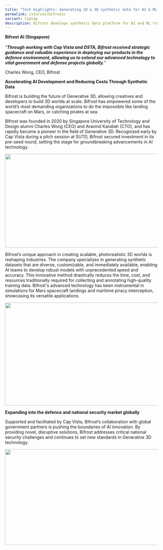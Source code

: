 ```yaml
---
title: "Tech Highlights: Generating 2D & 3D synthetic data for AI & ML training"
permalink: /stories/bifrost/
variant: tiptap
description: Bifrost develops synthetic data platform for AI and ML training
---
```

<p><strong>Bifrost AI&nbsp;(Singapore)</strong><br><br>“<strong><em>Through working with Cap Vista and DSTA, Bifrost received strategic guidance and valuable experience in deploying our products in the defence environment, allowing us to extend our advanced technology to vital government and defense projects globally.</em></strong>”</p><p>Charles Wong, CEO, Bifrost</p><p><strong>Accelerating AI Development and Reducing Costs Through Synthetic Data</strong></p><p>Bifrost is building the future of Generative 3D, allowing creatives and developers to build 3D worlds at scale. Bifrost has empowered some of the world’s most demanding organizations to do the impossible like landing spacecraft on Mars, or catching pirates at sea.</p><p>Bifrost was founded in 2020 by Singapore University of Technology and Design alumni Charles Wong (CEO) and Aravind Kandiah (CTO), and has rapidly become a pioneer in the field of Generative 3D. Recognized early by Cap Vista during a pitch session at SUTD, Bifrost secured investment in its pre-seed round, setting the stage for groundbreaking advancements in AI technology.</p><div class="isomer-image-wrapper"><img style="margin-left:0px;margin-top:0px;" height="308" width="624" src="https://lh7-us.googleusercontent.com/XVa2Un5ycP_uMDqW26qch0vyo7AdQDBWOVydoxH44PJUszNLfcvIq5pltnG3Kh7Anuw7Bg2N5Q39zQn-x9cT93wCVQEstbla5VvBov4kGuXGgv37cEHBip5rN3NaOaFK7ulc0oZdf0kAodvM1LIn__0"></div><p>Bifrost’s unique approach in creating scalable, photorealistic 3D worlds is reshaping industries. The company specializes in generating synthetic datasets that are diverse, customizable, and immediately available, enabling AI teams to develop robust models with unprecedented speed and accuracy. This innovative method drastically reduces the time, cost, and resources traditionally required for collecting and annotating high-quality training data. Bifrost's advanced technology has been instrumental in simulations for Mars spacecraft landings and maritime piracy interception, showcasing its versatile applications.&nbsp;</p><div class="isomer-image-wrapper"><img style="margin-left:0px;margin-top:0px;" height="338" width="600" src="https://lh7-us.googleusercontent.com/XEHw8EfLNBvRqBzLgdDAyfrmafdHfFiGZYQ5m6OjWZFjpFB2Wmb_Ic070QxCA0QNGTxpqLVdEqYr6d320ovqW_6q9NqEMmhFtsUb5yZZNBSuD_5ViBgpBAxgzj2J0GMaF1DEgyG1Rxb0NCQMcRrw3Q"></div><p><strong>Expanding into the defence and national security market globally</strong></p><p>Supported and facilitated by Cap Vista, Bifrost’s collaboration with global government partners is pushing the boundaries of AI innovation. By providing novel, disruptive solutions, Bifrost addresses critical national security challenges and continues to set new standards in Generative 3D technology.</p><div class="isomer-image-wrapper"><img style="margin-left:0px;margin-top:0px;" height="315" width="559" src="https://lh7-us.googleusercontent.com/HeQRxNcV3faoTsnR_CqjoReAB2ohYVob4C0Hbs8n8poDILEU6ZsmGVxwK8WoGH2ZnAvQ0F92_nLt047EJLnapKja25nkVHAGD5TPUTZgq6CdH7QWbNqW4MoIvIYmbsLtQLLlPQUNyR5QFhwfA7dHGYw"></div><p></p>